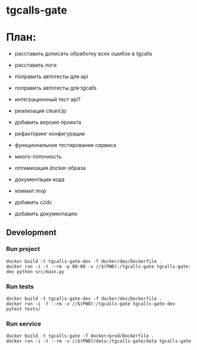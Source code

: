 # tgcalls-gate


# План:
- расставить дописать обработку всех ошибок в tgcalls
- расставить логи
- поправить автотесты для api
- поправить автотесты для tgcalls
- интеграционный тест api?
- реализация cleanUp
- добавить версию проекта

- рефакторинг конфигурации
- функциональное тестирование сервиса
- много-поточность
- оптимизация docker образа
- документация кода
- коммит mvp
- добавить ci/dc 
- добавить документацию

## Development
### Run project
```
docker build -t tgcalls-gate-dev -f docker/dev/Dockerfile .
docker run -i -t --rm -p 80:80 -v //$(PWD):/tgcalls-gate tgcalls-gate-dev python src/main.py
```

### Run tests
```
docker build -t tgcalls-gate-dev -f docker/dev/Dockerfile .
docker run -i -t --rm -v //$(PWD):/tgcalls-gate tgcalls-gate-dev pytest tests/
```


### Run service
```
docker build -t tgcalls-gate -f docker/prod/Dockerfile .
docker run -i -t --rm -v //$(PWD)/data:/tgcalls-gate/data tgcalls-gate
```